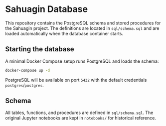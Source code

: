 # Sahuagin Database

This repository contains the PostgreSQL schema and stored procedures for the Sahuagin project. The definitions are located in `sql/schema.sql` and are loaded automatically when the database container starts.

## Starting the database

A minimal Docker Compose setup runs PostgreSQL and loads the schema:

```bash
docker-compose up -d
```

PostgreSQL will be available on port `5432` with the default credentials `postgres`/`postgres`.

## Schema

All tables, functions, and procedures are defined in `sql/schema.sql`. The original Jupyter notebooks are kept in `notebooks/` for historical reference.
